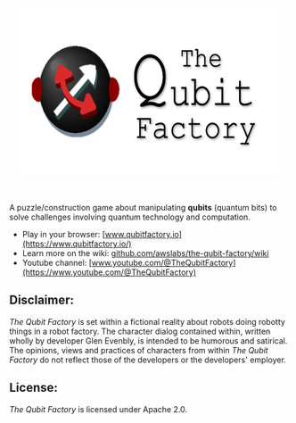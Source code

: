 <figure style="height: 300px; margin: 10px; padding: 10px">
<img src="images/QFlogotext.png" alt="Construction Phase" height="300" align="left">
</figure>
<br clear="left">

A puzzle/construction game about manipulating **qubits** (quantum bits) to solve challenges involving quantum technology and computation. 

* Play in your browser: [www.qubitfactory.io](https://www.qubitfactory.io/)
* Learn more on the wiki: [github.com/awslabs/the-qubit-factory/wiki](https://github.com/awslabs/the-qubit-factory/wiki)
* Youtube channel: [www.youtube.com/@TheQubitFactory](https://www.youtube.com/@TheQubitFactory)

## Disclaimer: 
_The Qubit Factory_ is set within a fictional reality about robots doing robotty things in a robot factory. The character dialog contained within, written wholly by developer Glen Evenbly, is intended to be humorous and satirical. The opinions, views and practices of characters from within _The Qubit Factory_ do not reflect those of the developers or the developers' employer. 

## License:
_The Qubit Factory_ is licensed under Apache 2.0.